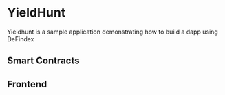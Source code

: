 # YieldHunt

Yieldhunt is a sample application demonstrating how to build a dapp using DeFindex 




## Smart Contracts




## Frontend


